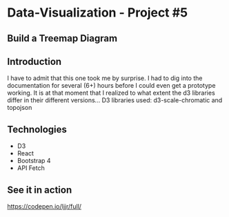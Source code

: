 # Data-Visualization - Project #5
## Build a Treemap Diagram

## Introduction
I have to admit that this one took me by surprise. I had to dig into the documentation for several (6+) hours before I could even get a prototype working. 
It is at that moment that I realized to what extent the d3 libraries differ in their different versions...
D3 libraries used: d3-scale-chromatic and topojson

## Technologies
* D3
* React
* Bootstrap 4
* API Fetch

## See it in action
https://codepen.io/ljjr/full/
